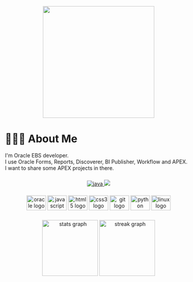 <div align="center">
  <img height="300" src="https://media.tenor.com/enLBClxEcWMAAAAC/spongebob-technology.gif"  />
</div>

# 👨🏻‍💻 About Me
I'm Oracle EBS developer. <br>I use Oracle Forms, Reports, Discoverer, BI Publisher, Workflow and APEX.<br>I want to share some APEX projects in there.

###

<div align="center">
  <a href="https://github.com/topics/snake-game" target="_blank"> <img src="https://user-images.githubusercontent.com/61455803/183988963-6419249b-842a-4630-9de8-c71102a2ce67.svg" alt="java" /> </a> 
  
  <img src="https://profile-counter.glitch.me/kapramci1/count.svg?"  />
</div>

###

<div align="center">
  <img src="https://cdn.jsdelivr.net/gh/devicons/devicon/icons/oracle/oracle-original.svg" height="40" width="52" alt="oracle logo"  />
  <img src="https://cdn.jsdelivr.net/gh/devicons/devicon/icons/javascript/javascript-original.svg" height="40" width="52" alt="javascript logo"  />
  <img src="https://cdn.jsdelivr.net/gh/devicons/devicon/icons/html5/html5-original.svg" height="40" width="52" alt="html5 logo"  />
  <img src="https://cdn.jsdelivr.net/gh/devicons/devicon/icons/css3/css3-original.svg" height="40" width="52" alt="css3 logo"  />
  <img src="https://cdn.jsdelivr.net/gh/devicons/devicon/icons/git/git-original.svg" height="40" width="52" alt="git logo"  />
  <img src="https://cdn.jsdelivr.net/gh/devicons/devicon/icons/python/python-original.svg" height="40" width="52" alt="python logo"  />
  <img src="https://cdn.jsdelivr.net/gh/devicons/devicon/icons/linux/linux-original.svg" height="40" width="52" alt="linux logo"  />
</div>

###

<div align="center">
  <img src="https://github-readme-stats.vercel.app/api?username=kapramci1&hide_title=false&hide_rank=false&show_icons=true&include_all_commits=true&count_private=true&disable_animations=false&theme=dark&locale=en&hide_border=false&order=1" height="150" alt="stats graph"  />
  <img src="https://streak-stats.demolab.com?user=kapramci1&locale=en&mode=daily&theme=dark&hide_border=false&border_radius=5&order=3" height="150" alt="streak graph"  />
</div>

###
